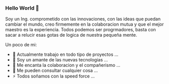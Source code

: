 ### Hello World 👋

Soy un Ing. comprometido con las innovaciones, con las ideas que puedan cambiar el mundo, creo firmemente en la colaboracion mutua y que el mejor maestro es la experiencia.
Todos podemos ser progrmadores, basta con sacar a relucir esas gotas de logica de nuestra pequeña mente.

Un poco de mi:

- 🔭 Actualmente trabajo en todo tipo de proyectos ...
- 🌱 Soy un amante de las nuevas tecnologias ...
- 👯 Me encanta la colaboracion y el compañerismo ...
- 💬 Me pueden consultar cualquier cosa ...
- ⚡ Todos soñamos con la speed force ...
